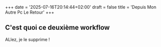 +++
date = '2025-07-16T20:14:44+02:00'
draft = false
title = 'Depuis Mon Autre Pc Le Retour'
+++

## C'est quoi ce deuxième workflow

ALlez, je le supprime !
